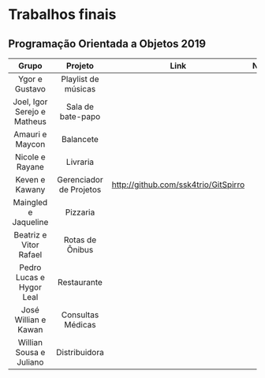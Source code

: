 # Trabalhos finais
## Programação Orientada a Objetos 2019

| Grupo | Projeto | Link | Nota |
| :---: | :---: | :---: | :---: |
| Ygor e Gustavo | Playlist de músicas | | |
| Joel, Igor Serejo e Matheus | Sala de bate-papo | | |
| Amauri e Maycon | Balancete | | |
| Nicole e Rayane | Livraria | | |
| Keven e Kawany | Gerenciador de Projetos | http://github.com/ssk4trio/GitSpirro | |
| Maingled e Jaqueline | Pizzaria | | |
| Beatriz e Vitor Rafael | Rotas de Ônibus | | |
| Pedro Lucas e Hygor Leal | Restaurante | | |
| José Willian e Kawan | Consultas Médicas | | |
| Willian Sousa e Juliano | Distribuidora | | |
